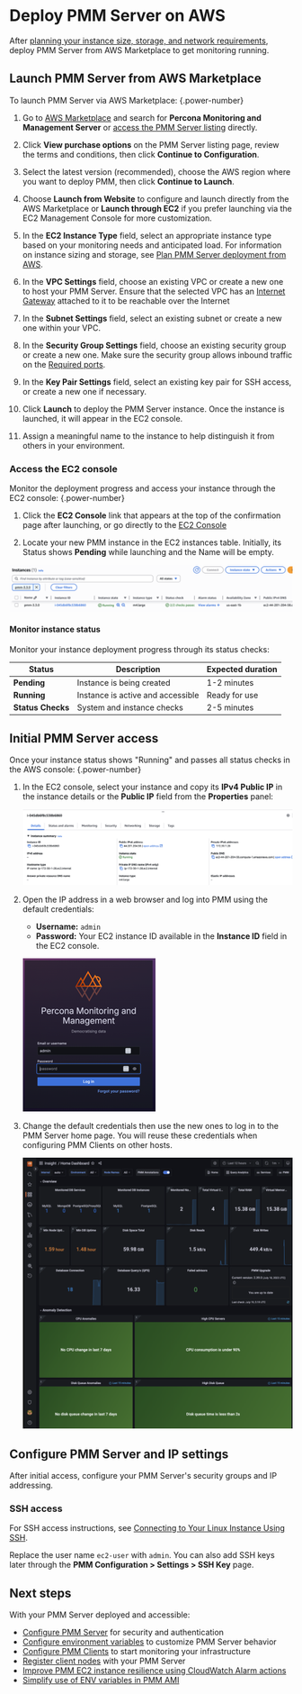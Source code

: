 # Deploy PMM Server on AWS

After [planning your instance size, storage, and network requirements](../aws/plan_aws.md), deploy PMM Server from AWS Marketplace to get monitoring running.

## Launch PMM Server from  AWS Marketplace
To launch  PMM Server via AWS Marketplace:
{.power-number}

1. Go to [AWS Marketplace](https://aws.amazon.com/marketplace) and search for **Percona Monitoring and Management Server** or [access the PMM Server listing](https://aws.amazon.com/marketplace/pp/prodview-uww55ejutsnom) directly.

2. Click **View purchase options** on the PMM Server listing page, review the terms and conditions, then click **Continue to Configuration**.

3. Select the latest version (recommended), choose the AWS region where you want to deploy PMM, then click **Continue to Launch**.

4. Choose **Launch from Website** to configure and launch directly from the AWS Marketplace or **Launch through EC2** if you prefer launching via the EC2 Management Console for more customization.

5. In the **EC2 Instance Type** field, select an appropriate instance type based on your monitoring needs and anticipated load. For information on instance sizing and storage, see [Plan PMM Server deployment from AWS](../aws/plan_aws.md).

6. In the **VPC Settings** field, choose an existing VPC or create a new one to host your PMM Server. Ensure that the selected VPC has an [Internet Gateway](https://docs.aws.amazon.com/vpc/latest/userguide/VPC_Internet_Gateway.html) attached to it to be reachable over the Internet

7. In the **Subnet Settings** field, select an existing subnet or create a new one within your VPC.

8. In the **Security Group Settings** field, choose an existing security group or create a new one. Make sure the security group allows inbound traffic on the [Required ports](../aws/plan_aws.md#network-and-security-planning).
9. In the **Key Pair Settings** field, select an existing key pair for SSH access, or create a new one if necessary.

10. Click **Launch** to deploy the PMM Server instance. Once the instance is launched, it will appear in the EC2 console.

11. Assign a meaningful name to the instance to help distinguish it from others in your environment.

### Access the EC2 console

Monitor the deployment progress and access your instance through the EC2 console:
{.power-number}

1. Click the **EC2 Console** link that appears at the top of the confirmation page after launching, or go directly to the [EC2 Console](https://console.aws.amazon.com/ec2/) <!-- linkspector ignore -->

2. Locate your new PMM instance in the EC2 instances table. Initially, its Status shows **Pending** while launching and the Name will be empty. 

![EC2 Console Instance List](../../../../images/aws-marketplace.ec2-console.pmm.1.png)

#### Monitor instance status

Monitor your instance deployment progress through its status checks:

| Status | Description | Expected duration |
|--------|-------------|-------------------|
| **Pending** | Instance is being created | 1-2 minutes |
| **Running** | Instance is active and accessible | Ready for use |
| **Status Checks** | System and instance checks | 2-5 minutes |

## Initial PMM Server access

Once your instance status shows "Running" and passes all status checks in the AWS console:
{.power-number}

1. In the EC2 console, select your instance and copy its **IPv4 Public IP** in the instance details or the **Public IP** field from the **Properties** panel:

    ![Public IP Field](../../../../images/aws-marketplace.pmm.ec2.properties.png)

2. Open the IP address in a web browser and log into PMM using the default credentials:
    - **Username:** `admin` 
    - **Password:** Your EC2 instance ID  available in the **Instance ID** field in the EC2 console.
    
    ![PMM Login](../../../../images/PMM_Login.png)

3. Change the default credentials then use the new ones to log in to the PMM Server home page. You will reuse these credentials when configuring PMM Clients on other hosts.

    ![PMM Home Dashboard](../../../../images/PMM_Home_Dashboard.png)

## Configure PMM Server and IP settings
After initial access, configure your PMM Server's security groups and IP addressing.

### SSH access
For SSH access instructions, see [Connecting to Your Linux Instance Using SSH](https://docs.aws.amazon.com/AWSEC2/latest/UserGuide/AccessingInstancesLinux.html).

Replace the user name `ec2-user` with `admin`. You can also add SSH keys later through the **PMM Configuration > Settings > SSH Key** page.

## Next steps

With your PMM Server deployed and accessible:

- [Configure PMM Server](../aws/configure_aws.md) for security and authentication
- [Configure environment variables](env_var.md) to customize PMM Server behavior
- [Configure PMM Clients](../../../install-pmm-client/index.md) to start monitoring your infrastructure
- [Register client nodes](../../../register-client-node/index.md) with your PMM Server
- [Improve PMM EC2 instance resilience using CloudWatch Alarm actions](https://www.percona.com/blog/2021/04/29/improving-percona-monitoring-and-management-ec2-instance-resilience-using-cloudwatch-alarm-actions/)
- [Simplify use of ENV variables in PMM AMI](https://www.percona.com/blog/simplify-use-of-env-variables-in-percona-monitoring-and-management-ami/)